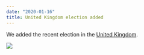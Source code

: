 ```yaml
---
date: "2020-01-16"
title: United Kingdom election added
---
```


We added the recent election in the [United Kingdom](http://www.parlgov.org/explore/gbr/election/2019-12-12/).

![](/images/parliament-european-union.jpg)
